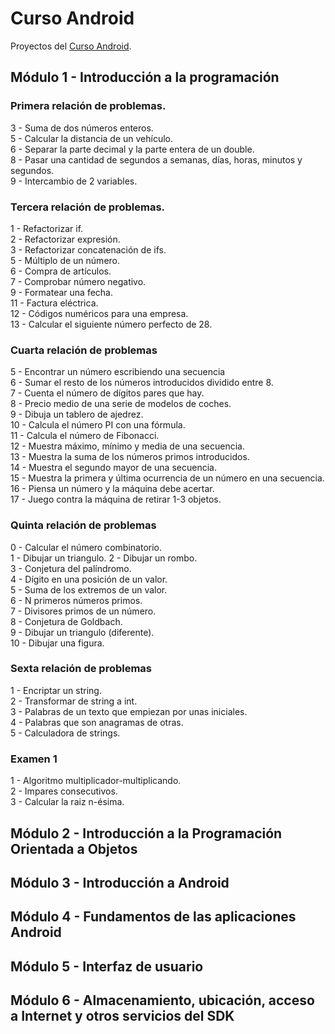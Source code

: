 ﻿# Curso Android
Proyectos del [Curso Android](http://www.titulacionespropias.uma.es/informacion_curso.php?id_curso=6902638).
## Módulo 1 - Introducción a la programación
### Primera relación de problemas.
3 - Suma de dos números enteros.  
5 - Calcular la distancia de un vehículo.  
6 - Separar la parte decimal y la parte entera de un double.  
8 - Pasar una cantidad de segundos a semanas, días, horas, minutos y segundos.  
9 - Intercambio de 2 variables.
### Tercera relación de problemas.
1 - Refactorizar if.  
2 - Refactorizar expresión.  
3 - Refactorizar concatenación de ifs.  
5 - Múltiplo de un número.  
6 - Compra de artículos.  
7 - Comprobar número negativo.  
9 - Formatear una fecha.  
11 - Factura eléctrica.  
12 - Códigos numéricos para una empresa.  
13 - Calcular el siguiente número perfecto de 28.
### Cuarta relación de problemas
5 - Encontrar un número escribiendo una secuencia  
6 - Sumar el resto de los números introducidos dividido entre 8.  
7 - Cuenta el número de dígitos pares que hay.  
8 - Precio medio de una serie de modelos de coches.  
9 - Dibuja un tablero de ajedrez.  
10 - Calcula el número PI con una fórmula.  
11 - Calcula el número de Fibonacci.  
12 - Muestra máximo, mínimo y media de una secuencia.  
13 - Muestra la suma de los números primos introducidos.  
14 - Muestra el segundo mayor de una secuencia.  
15 - Muestra la primera y última ocurrencia de un número en una secuencia.  
16 - Piensa un número y la máquina debe acertar.  
17 - Juego contra la máquina de retirar 1-3 objetos.
### Quinta relación de problemas
0 - Calcular el número combinatorio.  
1 - Dibujar un triangulo.
2 - Dibujar un rombo.  
3 - Conjetura del palíndromo.  
4 - Dígito en una posición de un valor.  
5 - Suma de los extremos de un valor.  
6 - N primeros números primos.  
7 - Divisores primos de un número.  
8 - Conjetura de Goldbach.  
9 - Dibujar un triangulo (diferente).  
10 - Dibujar una figura.  
### Sexta relación de problemas
1 - Encriptar un string.  
2 - Transformar de string a int.  
3 - Palabras de un texto que empiezan por unas iniciales.  
4 - Palabras que son anagramas de otras.  
5 - Calculadora de strings.
### Examen 1
1 - Algoritmo multiplicador-multiplicando.  
2 - Impares consecutivos.  
3 - Calcular la raiz n-ésima.
## Módulo 2 - Introducción a la Programación Orientada a Objetos
## Módulo 3 - Introducción a Android
## Módulo 4 - Fundamentos de las aplicaciones Android
## Módulo 5 - Interfaz de usuario
## Módulo 6 - Almacenamiento, ubicación, acceso a Internet y otros servicios del SDK
